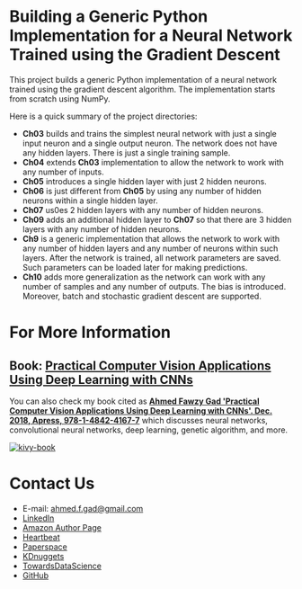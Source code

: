 # Building a Generic Python Implementation for a Neural Network Trained using the Gradient Descent

This project builds a generic Python implementation of a neural network trained using the gradient descent algorithm. The implementation starts from scratch using NumPy. 

Here is a quick summary of the project directories:

- **Ch03** builds and trains the simplest neural network with just a single input neuron and a single output neuron. The network does not have any hidden layers. There is just a single training sample.
- **Ch04** extends **Ch03** implementation to allow the network to work with any number of inputs. 
- **Ch05** introduces a single hidden layer with just 2 hidden neurons.
- **Ch06** is just different from **Ch05** by using any number of hidden neurons within a single hidden layer. 
- **Ch07** us0es 2 hidden layers with any number of hidden neurons. 
- **Ch09** adds an additional hidden layer to **Ch07** so that there are 3 hidden layers with any number of hidden neurons.
- **Ch9** is a generic implementation that allows the network to work with any number of hidden layers and any number of neurons within such layers. After the network is trained, all network parameters are saved. Such parameters can be loaded later for making predictions.
- **Ch10** adds more generalization as the network can work with any number of samples and any number of outputs. The bias is introduced. Moreover, batch and stochastic gradient descent are supported.

# For More Information

## Book: [Practical Computer Vision Applications Using Deep Learning with CNNs](https://www.amazon.com/Practical-Computer-Vision-Applications-Learning/dp/1484241665)

You can also check my book cited as [**Ahmed Fawzy Gad 'Practical Computer Vision Applications Using Deep Learning with CNNs'. Dec. 2018, Apress, 978-1-4842-4167-7**](https://www.amazon.com/Practical-Computer-Vision-Applications-Learning/dp/1484241665) which discusses neural networks, convolutional neural networks, deep learning, genetic algorithm, and more.

[![kivy-book](https://user-images.githubusercontent.com/16560492/78830077-ae7c2800-79e7-11ea-980b-53b6bd879eeb.jpg)](https://www.amazon.com/Practical-Computer-Vision-Applications-Learning/dp/1484241665)

# Contact Us

- E-mail: [ahmed.f.gad@gmail.com](mailto:ahmed.f.gad@gmail.com)
- [LinkedIn](https://www.linkedin.com/in/ahmedfgad)
- [Amazon Author Page](https://amazon.com/author/ahmedgad)
- [Heartbeat](https://heartbeat.fritz.ai/@ahmedfgad)
- [Paperspace](https://blog.paperspace.com/author/ahmed)
- [KDnuggets](https://kdnuggets.com/author/ahmed-gad)
- [TowardsDataScience](https://towardsdatascience.com/@ahmedfgad)
- [GitHub](http://github.com/ahmedfgad)